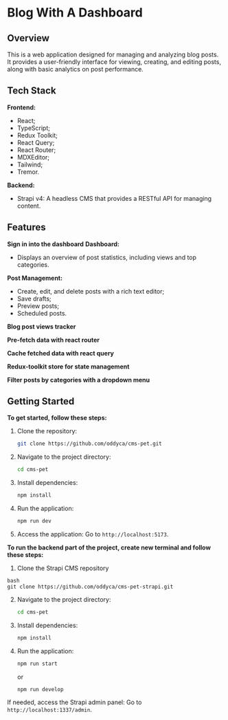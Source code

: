 # Blog With A Dashboard

## Overview
This is a web application designed for managing and analyzing blog posts. It provides a user-friendly interface for viewing, creating, and editing posts, along with basic analytics on post performance.

## Tech Stack
**Frontend:**
  - React;
  - TypeScript;
  - Redux Toolkit;
  - React Query;
  - React Router;
  - MDXEditor;
  - Tailwind;
  - Tremor.

**Backend:**
  - Strapi v4: A headless CMS that provides a RESTful API for managing content.

## Features
**Sign in into the dashboard**
**Dashboard:** 
  - Displays an overview of post statistics, including views and top categories.
  
**Post Management:**
  - Create, edit, and delete posts with a rich text editor;
  - Save drafts;
  - Preview posts;
  - Scheduled posts.

**Blog post views tracker**

**Pre-fetch data with react router**

**Cache fetched data with react query**

**Redux-toolkit store for state management**

**Filter posts by categories with a dropdown menu**

## Getting Started
**To get started, follow these steps:**

1. Clone the repository:
   ```bash
   git clone https://github.com/oddyca/cms-pet.git
   ```

2. Navigate to the project directory:
   ```bash
   cd cms-pet
   ```

3. Install dependencies:
   ```bash
   npm install
   ```

4. Run the application:
   ```bash
   npm run dev
   ```
5. Access the application:
   Go to `http://localhost:5173`.

**To run the backend part of the project, create new terminal and follow these steps:**

1. Clone the Strapi CMS repository
```
bash
git clone https://github.com/oddyca/cms-pet-strapi.git
```
2. Navigate to the project directory:
   ```bash
   cd cms-pet
   ```

3. Install dependencies:
   ```bash
   npm install
   ```

4. Run the application:
   ```bash
   npm run start
   ```
   or
   ```bash
   npm run develop
   ```

If needed, access the Strapi admin panel:
   Go to `http://localhost:1337/admin`.

